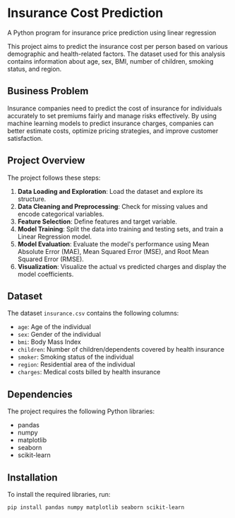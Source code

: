 # Insurance Cost Prediction
A Python program for insurance price prediction using linear regression

This project aims to predict the insurance cost per person based on various demographic and health-related factors. The dataset used for this analysis contains information about age, sex, BMI, number of children, smoking status, and region.

## Business Problem

Insurance companies need to predict the cost of insurance for individuals accurately to set premiums fairly and manage risks effectively. By using machine learning models to predict insurance charges, companies can better estimate costs, optimize pricing strategies, and improve customer satisfaction.

## Project Overview

The project follows these steps:
1. **Data Loading and Exploration**: Load the dataset and explore its structure.
2. **Data Cleaning and Preprocessing**: Check for missing values and encode categorical variables.
3. **Feature Selection**: Define features and target variable.
4. **Model Training**: Split the data into training and testing sets, and train a Linear Regression model.
5. **Model Evaluation**: Evaluate the model's performance using Mean Absolute Error (MAE), Mean Squared Error (MSE), and Root Mean Squared Error (RMSE).
6. **Visualization**: Visualize the actual vs predicted charges and display the model coefficients.

## Dataset

The dataset `insurance.csv` contains the following columns:
- `age`: Age of the individual
- `sex`: Gender of the individual
- `bmi`: Body Mass Index
- `children`: Number of children/dependents covered by health insurance
- `smoker`: Smoking status of the individual
- `region`: Residential area of the individual
- `charges`: Medical costs billed by health insurance

## Dependencies

The project requires the following Python libraries:
- pandas
- numpy
- matplotlib
- seaborn
- scikit-learn

## Installation

To install the required libraries, run:
```bash
pip install pandas numpy matplotlib seaborn scikit-learn
